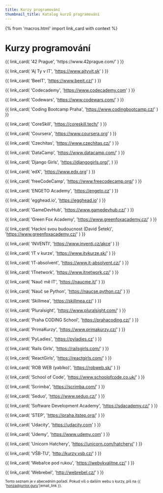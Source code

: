 ```yaml
---
title: Kurzy programování
thumbnail_title: Katalog kurzů programování
---
```


{% from 'macros.html' import link_card with context %}


# Kurzy programování

<div class="link-cards">
  {{ link_card(
    '42 Prague',
    'https://www.42prague.com/'
  ) }}

  {{ link_card(
    'Aj Ty v IT',
    'https://www.ajtyvit.sk'
  ) }}

  {{ link_card(
    'BeeIT',
    'https://www.beeit.cz/'
  ) }}

  {{ link_card(
    'Codecademy',
    'https://www.codecademy.com'
  ) }}

  {{ link_card(
    'Codewars',
    'https://www.codewars.com/'
  ) }}

  {{ link_card(
    'Coding Bootcamp Praha',
    'https://www.codingbootcamp.cz/'
  ) }}

  {{ link_card(
    'CoreSkill',
    'https://coreskill.tech/'
  ) }}

  {{ link_card(
    'Coursera',
    'https://www.coursera.org'
  ) }}

  {{ link_card(
    'Czechitas',
    'https://www.czechitas.cz/'
  ) }}

  {{ link_card(
    'DataCamp',
    'https://www.datacamp.com/'
  ) }}

  {{ link_card(
    'Django Girls',
    'https://djangogirls.org/',
  ) }}

  {{ link_card(
    'edX',
    'https://www.edx.org'
  ) }}

  {{ link_card(
    'freeCodeCamp',
    'https://www.freecodecamp.org/'
  ) }}

  {{ link_card(
    'ENGETO Academy',
    'https://engeto.cz'
  ) }}

  {{ link_card(
    'egghead.io',
    'https://egghead.io'
  ) }}

  {{ link_card(
    'GameDevHub',
    'https://www.gamedevhub.cz/'
  ) }}

  {{ link_card(
    'Green Fox Academy',
    'https://www.greenfoxacademy.cz/'
  ) }}

  {{ link_card(
    'Hackni svou budoucnost (David Šetek)',
    'https://www.greenfoxacademy.cz/'
  ) }}

  {{ link_card(
    'INVENTI',
    'https://www.inventi.cz/akce'
  ) }}

  {{ link_card(
    'IT v kurze',
    'https://www.itvkurze.sk/'
  ) }}

  {{ link_card(
    'IT-absolvent',
    'https://www.it-absolvent.cz/'
  ) }}

  {{ link_card(
    'ITnetwork',
    'https://www.itnetwork.cz/'
  ) }}

  {{ link_card(
    'Nauč mě IT',
    'https://naucme.it/'
  ) }}

  {{ link_card(
    'Nauč se Python',
    'https://naucse.python.cz/'
  ) }}

  {{ link_card(
    'Skillmea',
    'https://skillmea.cz/'
  ) }}

  {{ link_card(
    'Pluralsight',
    'https://www.pluralsight.com/'
  ) }}

  {{ link_card(
    'Praha CODING School',
    'https://prahacoding.cz/'
  ) }}

  {{ link_card(
    'PrimaKurzy',
    'https://www.primakurzy.cz/'
  ) }}

  {{ link_card(
    'PyLadies',
    'https://pyladies.cz'
  ) }}

  {{ link_card(
    'Rails Girls',
    'https://railsgirls.com/'
  ) }}

  {{ link_card(
    'ReactGirls',
    'https://reactgirls.com/'
  ) }}

  {{ link_card(
    'ROB WEB (yablko)',
    'https://robweb.sk/'
  ) }}

  {{ link_card(
    'School of Code',
    'https://www.schoolofcode.co.uk/'
  ) }}

  {{ link_card(
    'Scrimba',
    'https://scrimba.com/'
  ) }}

  {{ link_card(
    'Seduo',
    'https://www.seduo.cz/'
  ) }}

  {{ link_card(
    'Software Development Academy',
    'https://sdacademy.cz/'
  ) }}

  {{ link_card(
    'STEP',
    'https://praha.itstep.org/'
  ) }}

  {{ link_card(
    'Udacity',
    'https://udacity.com'
  ) }}

  {{ link_card(
    'Udemy',
    'https://www.udemy.com'
  ) }}

  {{ link_card(
    'Unicorn Hatchery',
    'https://unicorn.com/hatchery/'
  ) }}

  {{ link_card(
    'VŠB-TU',
    'http://kurzy.vsb.cz/'
  ) }}

  {{ link_card(
    'Webařce pod rukou',
    'https://webykvalitne.cz/'
  ) }}

  {{ link_card(
    'Webrebel',
    'http://webrebel.cz/'
  ) }}
</div>

<small>Tento seznam je v abecedním pořadí. Pokud víš o dalším webu s kurzy, piš na {{ 'honza@junior.guru'|email_link }}.</small>
